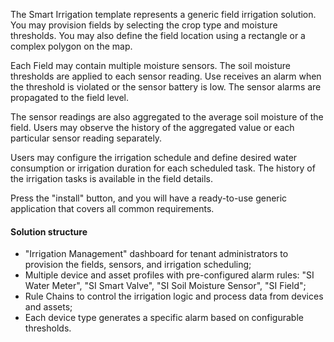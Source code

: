 The Smart Irrigation template represents a generic field irrigation solution. 
You may provision fields by selecting the crop type and moisture thresholds.
You may also define the field location using a rectangle or a complex polygon on the map.

Each Field may contain multiple moisture sensors. 
The soil moisture thresholds are applied to each sensor reading. 
Use receives an alarm when the threshold is violated or the sensor battery is low.
The sensor alarms are propagated to the field level.

The sensor readings are also aggregated to the average soil moisture of the field. 
Users may observe the history of the aggregated value or each particular sensor reading separately.

Users may configure the irrigation schedule and define desired water consumption or irrigation duration for each scheduled task.
The history of the irrigation tasks is available in the field details. 

Press the "install" button, and you will have a ready-to-use generic application that covers all common requirements.

#### Solution structure

* "Irrigation Management" dashboard for tenant administrators to provision the fields, sensors, and irrigation scheduling;
* Multiple device and asset profiles with pre-configured alarm rules: "SI Water Meter", "SI Smart Valve", "SI Soil Moisture Sensor", "SI Field";
* Rule Chains to control the irrigation logic and process data from devices and assets;
* Each device type generates a specific alarm based on configurable thresholds.